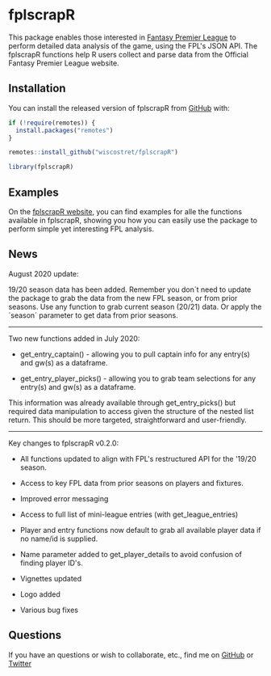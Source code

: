 # fplscrapR

This package enables those interested in [Fantasy Premier League](https://fantasy.premierleague.com) to perform detailed data analysis of the game, using the FPL's JSON API. The fplscrapR functions help R users collect and parse data from the Official Fantasy Premier League website.

## Installation

You can install the released version of fplscrapR from [GitHub](https://github.com/wiscostret/fplscrapR/) with:

``` r
if (!require(remotes)) {
  install.packages("remotes") 
}

remotes::install_github("wiscostret/fplscrapR")

library(fplscrapR)
```
## Examples

On the [fplscrapR website](https://wiscostret.github.io/fplscrapR/), you can find examples for alle the functions available in fplscrapR, showing you how you can easily use the package to perform simple yet interesting FPL analysis.

## News

August 2020 update: 

19/20 season data has been added. Remember you don´t need to update the package to grab the data from the new FPL season, or from prior seasons. Use any function to grab current season (20/21) data. Or apply the ´season´ parameter to get data from prior seasons.

---

Two new functions added in July 2020:

* get_entry_captain() - allowing you to pull captain info for any entry(s) and gw(s) as a dataframe.

* get_entry_player_picks() - allowing you to grab team selections for any entry(s) and gw(s) as a dataframe.

This information was already available through get_entry_picks() but required data manipulation to access given the structure of the nested list return. This should be more targeted, straightforward and user-friendly.

---

Key changes to fplscrapR v0.2.0:

* All functions updated to align with FPL's restructured API for the '19/20 season.

* Access to key FPL data from prior seasons on players and fixtures.

* Improved error messaging

* Access to full list of mini-league entries (with get_league_entries)

* Player and entry functions now default to grab all available player data if no name/id is supplied.

* Name parameter added to get_player_details to avoid confusion of finding player ID's.

* Vignettes updated

* Logo added

* Various bug fixes

## Questions

If you have an questions or wish to collaborate, etc., find me on [GitHub](https://github.com/wiscostret) or [Twitter](https://www.twitter.com/fplscrapR) 
